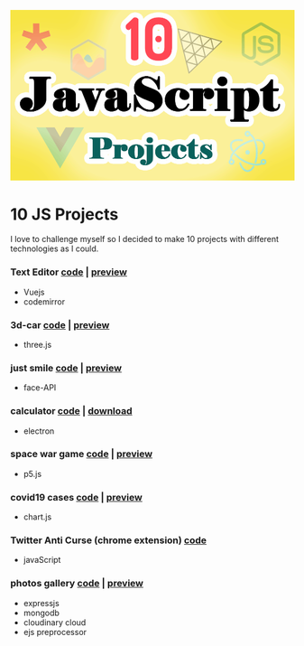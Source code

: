 ![10 js projects](10-js-projects-cover.png)
# 10 JS Projects
I love to challenge myself so I decided to make 10 projects with different technologies as I could.
### Text Editor [code](https://github.com/ahmadfathy97/10-js-projects/tree/text-editor) |  [preview](https://online-text-editor.netlify.app/)
  * Vuejs
  * codemirror

### 3d-car [code](https://github.com/ahmadfathy97/10-js-projects/tree/3d-car) | [preview](https://3d-car.netlify.app/)
  * three.js

### just smile [code](https://github.com/ahmadfathy97/10-js-projects/tree/face-recognition) |  [preview](https://just-smile.netlify.app/)
  * face-API

### calculator [code](https://github.com/ahmadfathy97/10-js-projects/tree/calculator) | [download](https://github.com/ahmadfathy97/10-js-projects/releases/download/Calculator/calculator.Setup.1.0.0.exe)
  * electron

### space war game [code](https://github.com/ahmadfathy97/10-js-projects/tree/space-war) | [preview](https://space-war2.netlify.app/)
  * p5.js

### covid19 cases [code](https://github.com/ahmadfathy97/10-js-projects/tree/covid19-cases) | [preview](https://covid19-cases-charts.netlify.app/)
  * chart.js

### Twitter Anti Curse (chrome extension) [code](https://github.com/ahmadfathy97/10-js-projects/tree/anti-bad-words)
  * javaScript

### photos gallery [code](https://github.com/ahmadfathy97/10-js-projects/tree/photos-gallery) | [preview](https://photos-gallery-preview.herokuapp.com/)
  * expressjs
  * mongodb
  * cloudinary cloud
  * ejs preprocessor

